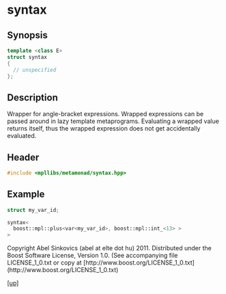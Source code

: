 # syntax

## Synopsis

```cpp
template <class E>
struct syntax
{
  // unspecified
};
```

## Description

Wrapper for angle-bracket expressions. Wrapped expressions can be passed around
in lazy template metaprograms. Evaluating a wrapped value returns itself, thus
the wrapped expression does not get accidentally evaluated.

## Header

```cpp
#include <mpllibs/metamonad/syntax.hpp>
```

## Example

```cpp
struct my_var_id;

syntax<
  boost::mpl::plus<var<my_var_id>, boost::mpl::int_<13> >
>
```

<p class="copyright">
Copyright Abel Sinkovics (abel at elte dot hu) 2011.
Distributed under the Boost Software License, Version 1.0.
(See accompanying file LICENSE_1_0.txt or copy at
[http://www.boost.org/LICENSE_1_0.txt](http://www.boost.org/LICENSE_1_0.txt)
</p>

[[up]](reference.html)



